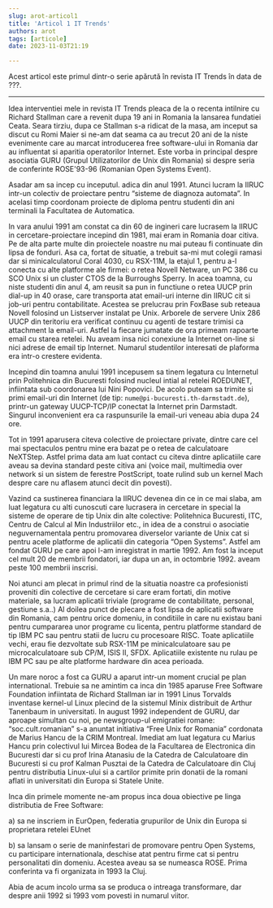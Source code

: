 ```yaml
---
slug: arot-articol1
title: 'Articol 1 IT Trends'
authors: arot
tags: [articole]
date: 2023-11-03T21:19

---
```


Acest articol este primul dintr-o serie apărută în revista IT Trends în data de ???.

<!-- truncate -->

---

Idea interventiei mele in revista IT Trends  pleaca de la o recenta intilnire cu Richard Stallman care a revenit dupa 19 ani in Romania la lansarea fundatiei Ceata. Seara tirziu, dupa ce Stallman s-a ridicat de la masa, am inceput sa discut cu Romi Maier si ne-am dat seama ca au trecut 20 ani de la niste evenimente care au marcat introducerea free software-ului in Romania dar au influentat si aparitia operatorilor Internet.  Este vorba in principal despre asociatia GURU (Grupul Utilizatorilor de Unix din Romania)  si despre seria de conferinte ROSE'93-96 (Romanian Open Systems Event).

Asadar am sa incep cu inceputul. adica din anul 1991. Atunci lucram la IIRUC intr-un colectiv de proiectare pentru “sisteme de diagnoza automata”. In acelasi timp coordonam proiecte de diploma pentru studenti din ani terminali la Facultatea de Automatica.

In vara anului 1991 am constat ca din 60 de ingineri care lucrasem la IIRUC in cercetare-proiectare incepind din 1981, mai eram in Romania doar citiva. Pe de alta parte multe din proiectele noastre nu mai puteau fi continuate din lipsa de fonduri. Asa ca, fortat de situatie, a trebuit sa-mi mut colegii ramasi dar si minicalculatorul Coral 4030, cu RSX-11M, la etajul 1,  pentru a-l conecta cu alte platforme ale firmei: o retea Novell Netware, un PC 386 cu SCO Unix si un cluster CTOS de la Burroughs Sperry.  In acea toamna, cu niste studenti din anul 4, am reusit sa pun in functiune o retea UUCP  prin dial-up in 40 orase, care transporta atat email-uri interne din IIRUC cit si job-uri pentru contabilitate. Acestea se prelucrau prin FoxBase sub reteaua Novell folosind un Listserver instalat pe Unix. Arborele de servere Unix 286 UUCP din teritoriu era verificat continuu cu agenti de testare trimisi ca attachment la email-uri. Astfel la fiecare jumatate de ora primeam rapoarte email cu starea retelei.  Nu aveam insa nici conexiune la Internet on-line si nici adrese de email tip Internet. Numarul studentilor interesati de plaforma era intr-o crestere evidenta.

Incepind din toamna anului 1991 incepusem sa tinem legatura cu Internetul prin Politehnica din Bucuresti folosind  nucleul intial al retelei ROEDUNET,  infiintata sub coordonarea lui Nini Popovici. De acolo puteam sa trimite si  primi email-uri din Internet (de tip: `nume@pi-bucuresti.th-darmstadt.de`), printr-un gateway UUCP-TCP/IP  conectat la Internet prin Darmstadt. Singurul inconvenient era ca raspunsurile la email-uri veneau abia dupa 24 ore.

Tot in 1991 aparusera citeva colective de proiectare private, dintre care cel mai spectaculos pentru mine era bazat pe o retea de calculatoare NeXTStep. Astfel prima data am luat contact cu citeva dintre aplicatiile care aveau sa devina standard peste citiva ani (voice mail, multimedia over network si un sistem de ferestre PostScript, toate rulind sub un kernel Mach despre care nu aflasem atunci decit din povesti).

Vazind ca sustinerea  financiara la IIRUC devenea din ce in ce mai slaba, am luat legatura cu alti cunoscuti care lucrasera in cercetare in special la sisteme de operare de tip Unix din alte colective:  Politehnica Bucuresti, ITC, Centru de Calcul al Min Industriilor etc., in idea de a construi o asociatie neguvernamentala pentru promovarea diverselor variante de Unix cat si pentru acele platforme de aplicatii din categoria “Open Systems”. Astfel am fondat GURU pe care apoi l-am inregistrat in martie 1992. Am fost la inceput cel mult 20 de membrii fondatori, iar dupa un an, in octombrie 1992. aveam peste 100 membrii inscrisi.

Noi atunci am plecat in primul rind de la situatia noastre ca profesionisti proveniti din colective de cercetare si care eram fortati, din motive materiale, sa lucram aplicatii triviale (programe de contabilitate, personal, gestiune s.a..)  Al doilea punct de plecare a fost lipsa de aplicatii software din Romania, cam pentru orice domeniu, in conditiile in care nu existau bani pentru cumpararea unor programe cu licenta, pentru  platforme standard de tip IBM PC sau pentru statii de lucru cu procesoare RISC.  Toate aplicatiile vechi, erau fie dezvoltate sub RSX-11M pe minicalculatoare  sau pe microcalculatoare  sub CP/M, ISIS II, SFDX. Aplicatiile existente nu rulau pe IBM PC sau pe alte platforme hardware din acea perioada.

Un mare noroc a fost ca GURU a aparut intr-un moment crucial pe plan international. Trebuie sa ne amintim ca inca din 1985 aparuse Free Software Foundation infiintata de Richard Stallman iar in 1991 Linus Torvalds inventase kernel-ul Linux plecind de la sistemul Minix distribuit de Arthur Tanenbaum in universitati.  In august 1992 independent de GURU, dar aproape simultan cu noi, pe newsgroup-ul emigratiei romane: “soc.cult.romanian” s-a anuntat initiativa “Free Unix for Romania” cordonata de Marius Hancu de la CRIM Montreal. Imediat am luat legatura cu Marius Hancu prin colectivul lui Mircea Bodea de la Facultarea de Electronica din Bucuresti dar si cu prof Irina Atanasiu de la Catedra de Calculatoare din Bucuresti si cu prof Kalman Pusztai de la Catedra de Calculatoare din Cluj pentru distributia Linux-ului si a cartilor primite  prin donatii de la romani aflati  in universitati din Europa si Statele Unite.

Inca din primele momente ne-am propus inca doua obiective pe linga distributia de Free Software:

a) sa ne inscriem in EurOpen, federatia grupurilor de Unix din Europa si proprietara retelei EUnet

b) sa lansam o serie de maninfestari de promovare pentru Open Systems, cu participare internationala, deschise atat pentru firme cat si pentru personalitati din domeniu. Acestea aveau sa se numeasca ROSE. Prima conferinta va fi organizata in 1993 la Cluj.

Abia de acum incolo urma sa se produca  o intreaga transformare, dar despre anii 1992 si 1993 vom povesti in numarul viitor.
